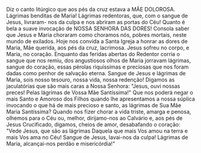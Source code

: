 Diz o canto litúrgico que aos pés da cruz estava a MÃE DOLOROSA. Lágrimas benditas de Maria! Lágrimas redentoras, que, com o sangue de Jesus, livraram- nos da culpa e nos abriram as portas do Céu! Quanto é bela a suave invocação de NOSSA SENHORA DAS DORES! Consola saber que Jesus e Maria choraram como choramos nós, pobres mortais, neste mundo de exilados. Hoje nos convida a Santa Igreja a honrar as dores de Maria, Mãe querida, aos pés da cruz, lacrimosa. Jesus sofreu no corpo, e Maria, no coração. Enquanto das feridas abertas do Redentor corria o sangue que nos remiu, dos angustiosos olhos de Maria jorravam lágrimas, sangue do coração, essas pérolas riquíssimas e preciosas que nos foram dadas como penhor de salvação eterna. Sangue de Jesus e lágrimas de Maria, sois nosso tesouro, nossa vida, nossa redenção! Digamos as jaculatórias que são mais caras a Nossa Senhora: "Jesus, ouvi nossas preces! Pelas lágrimas de Vossa Mãe Santíssima!" Que nos poderá negar o mais Santo e Amoroso dos Filhos quando lhe apresentamos a nossa súplica invocando o que há de mais precioso e santo, as lágrimas de Sua Mãe Maria Santíssima? Quando nos fizer chorar a vida triste, amarga e penosa, olhemos para o Céu ou, melhor, dirijamo-nos ao Calvário e, aos pés de Jesus Crucificado, digamos, cheios de amor, desabafando o coração: "Vede Jesus, que são as lágrimas Daquela que mais Vos amou na terra e mais Vos ama no Céu! Sangue de Jesus, lavai-nos da culpa! Lágrimas de Maria, alcançai-nos perdão e misericórdia!"